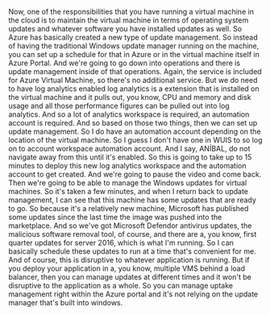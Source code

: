 Now, one of the responsibilities that you have running a virtual machine in the cloud is to maintain
the virtual machine in terms of operating system updates and whatever software you have installed updates
as well.
So Azure has basically created a new type of update management.
So instead of having the traditional Windows update manager running on the machine, you can set up
a schedule for that in Azure or in the virtual machine itself in Azure Portal.
And we're going to go down into operations and there is update management inside of that operations.
Again, the service is included for Azure Virtual Machine, so there's no additional service.
But we do need to have log analytics enabled log analytics is a extension that is installed on the virtual
machine and it pulls out, you know, CPU and memory and disk usage and all those performance figures
can be pulled out into log analytics.
And so a lot of analytics workspace is required, an automation account is required.
And so based on those two things, then we can set up update management.
So I do have an automation account depending on the location of the virtual machine.
So I guess I don't have one in WUIS to so log on to account workspace automation account.
And I say, ANÍBAL, do not navigate away from this until it's enabled.
So this is going to take up to 15 minutes to deploy this new log analytics workspace and the automation
account to get created.
And we're going to pause the video and come back.
Then we're going to be able to manage the Windows updates for virtual machines.
So it's taken a few minutes, and when I return back to update management, I can see that this machine
has some updates that are ready to go.
So because it's a relatively new machine, Microsoft has published some updates since the last time
the image was pushed into the marketplace.
And so we've got Microsoft Defendor antivirus updates, the malicious software removal tool, of course,
and there are a, you know, first quarter updates for server 2016, which is what I'm running.
So I can basically schedule these updates to run at a time that's convenient for me.
And of course, this is disruptive to whatever application is running.
But if you deploy your application in a, you know, multiple VMS behind a load balancer, then you
can manage updates at different times and it won't be disruptive to the application as a whole.
So you can manage uptake management right within the Azure portal and it's not relying on the update
manager that's built into windows.

